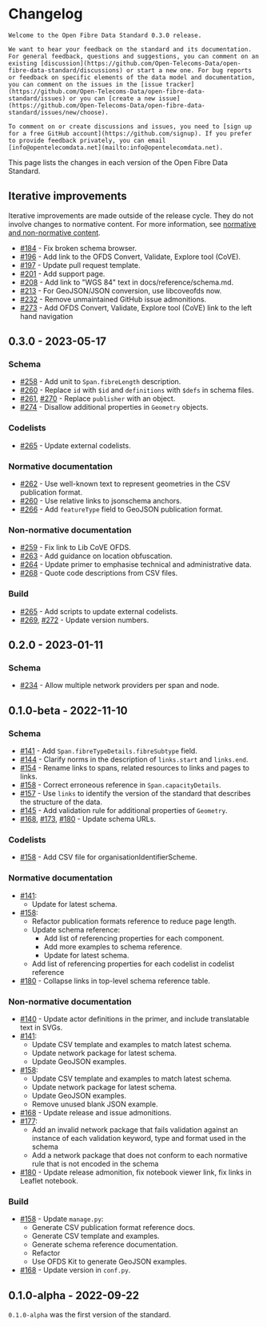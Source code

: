 # Changelog

```{admonition} 0.3.0 release
Welcome to the Open Fibre Data Standard 0.3.0 release.

We want to hear your feedback on the standard and its documentation. For general feedback, questions and suggestions, you can comment on an existing [discussion](https://github.com/Open-Telecoms-Data/open-fibre-data-standard/discussions) or start a new one. For bug reports or feedback on specific elements of the data model and documentation, you can comment on the issues in the [issue tracker](https://github.com/Open-Telecoms-Data/open-fibre-data-standard/issues) or you can [create a new issue](https://github.com/Open-Telecoms-Data/open-fibre-data-standard/issues/new/choose).

To comment on or create discussions and issues, you need to [sign up for a free GitHub account](https://github.com/signup). If you prefer to provide feedback privately, you can email [info@opentelecomdata.net](mailto:info@opentelecomdata.net).
```

This page lists the changes in each version of the Open Fibre Data Standard.

## Iterative improvements

Iterative improvements are made outside of the release cycle. They do not involve changes to normative content. For more information, see [normative and non-normative content](../governance/index.md#normative-and-non-normative-content).

- [#184](https://github.com/Open-Telecoms-Data/open-fibre-data-standard/pull/184) - Fix broken schema browser.
- [#196](https://github.com/Open-Telecoms-Data/open-fibre-data-standard/pull/196) - Add link to the OFDS Convert, Validate, Explore tool (CoVE).
- [#197](https://github.com/Open-Telecoms-Data/open-fibre-data-standard/pull/197) - Update pull request template.
- [#201](https://github.com/Open-Telecoms-Data/open-fibre-data-standard/pull/201) - Add support page.
- [#208](https://github.com/Open-Telecoms-Data/open-fibre-data-standard/pull/208) - Add link to "WGS 84" text in docs/reference/schema.md.
- [#213](https://github.com/Open-Telecoms-Data/open-fibre-data-standard/pull/213) - For GeoJSON/JSON conversion, use libcoveofds now.
- [#232](https://github.com/Open-Telecoms-Data/open-fibre-data-standard/pull/232) - Remove unmaintained GitHub issue admonitions.
- [#273](https://github.com/Open-Telecoms-Data/open-fibre-data-standard/pull/273) - Add OFDS Convert, Validate, Explore tool (CoVE) link to the left hand navigation

## 0.3.0 - 2023-05-17

### Schema

- [#258](https://github.com/Open-Telecoms-Data/open-fibre-data-standard/pull/258) - Add unit to `Span.fibreLength` description.
- [#260](https://github.com/Open-Telecoms-Data/open-fibre-data-standard/pull/260) - Replace `id` with `$id` and `definitions` with `$defs` in schema files.
- [#261](https://github.com/Open-Telecoms-Data/open-fibre-data-standard/pull/261), [#270](https://github.com/Open-Telecoms-Data/open-fibre-data-standard/pull/270) - Replace `publisher` with an object.
- [#274](https://github.com/Open-Telecoms-Data/open-fibre-data-standard/pull/274) - Disallow additional properties in `Geometry` objects.

### Codelists

- [#265](https://github.com/Open-Telecoms-Data/open-fibre-data-standard/pull/265) - Update external codelists.

### Normative documentation

- [#262](https://github.com/Open-Telecoms-Data/open-fibre-data-standard/pull/262) - Use well-known text to represent geometries in the CSV publication format.
- [#260](https://github.com/Open-Telecoms-Data/open-fibre-data-standard/pull/260) - Use relative links to jsonschema anchors.
- [#266](https://github.com/Open-Telecoms-Data/open-fibre-data-standard/pull/266) - Add `featureType` field to GeoJSON publication format.

### Non-normative documentation

- [#259](https://github.com/Open-Telecoms-Data/open-fibre-data-standard/pull/259) - Fix link to Lib CoVE OFDS.
- [#263](https://github.com/Open-Telecoms-Data/open-fibre-data-standard/pull/263) - Add guidance on location obfuscation.
- [#264](https://github.com/Open-Telecoms-Data/open-fibre-data-standard/pull/264) - Update primer to emphasise technical and administrative data.
- [#268](https://github.com/Open-Telecoms-Data/open-fibre-data-standard/pull/268) - Quote code descriptions from CSV files.

### Build

- [#265](https://github.com/Open-Telecoms-Data/open-fibre-data-standard/pull/265) - Add scripts to update external codelists.
- [#269](https://github.com/Open-Telecoms-Data/open-fibre-data-standard/pull/269), [#272](https://github.com/Open-Telecoms-Data/open-fibre-data-standard/pull/272) - Update version numbers.

## 0.2.0 - 2023-01-11

### Schema

- [#234](https://github.com/Open-Telecoms-Data/open-fibre-data-standard/pull/234) - Allow multiple network providers per span and node.

## 0.1.0-beta - 2022-11-10

### Schema

- [#141](https://github.com/Open-Telecoms-Data/open-fibre-data-standard/pull/141) - Add `Span.fibreTypeDetails.fibreSubtype` field.
- [#144](https://github.com/Open-Telecoms-Data/open-fibre-data-standard/pull/144) - Clarify norms in the description of `links.start` and `links.end`.
- [#154](https://github.com/Open-Telecoms-Data/open-fibre-data-standard/pull/154) - Rename links to spans, related resources to links and pages to links.
- [#158](https://github.com/Open-Telecoms-Data/open-fibre-data-standard/pull/158) - Correct erroneous reference in `Span.capacityDetails`.
- [#157](https://github.com/Open-Telecoms-Data/open-fibre-data-standard/pull/157) - Use `links` to identify the version of the standard that describes the structure of the data.
- [#145](https://github.com/Open-Telecoms-Data/open-fibre-data-standard/pull/145) - Add validation rule for additional properties of `Geometry`.
- [#168](https://github.com/Open-Telecoms-Data/open-fibre-data-standard/pull/168), [#173](https://github.com/Open-Telecoms-Data/open-fibre-data-standard/pull/173), [#180](https://github.com/Open-Telecoms-Data/open-fibre-data-standard/pull/180) - Update schema URLs.

### Codelists

- [#158](https://github.com/Open-Telecoms-Data/open-fibre-data-standard/pull/158) - Add CSV file for organisationIdentifierScheme.

### Normative documentation

- [#141](https://github.com/Open-Telecoms-Data/open-fibre-data-standard/pull/141):
  - Update for latest schema.
- [#158](https://github.com/Open-Telecoms-Data/open-fibre-data-standard/pull/158):
  - Refactor publication formats reference to reduce page length.
  - Update schema reference:
    - Add list of referencing properties for each component.
    - Add more examples to schema reference.
    - Update for latest schema.
  - Add list of referencing properties for each codelist in codelist reference
- [#180](https://github.com/Open-Telecoms-Data/open-fibre-data-standard/pull/180) - Collapse links in top-level schema reference table.

### Non-normative documentation

- [#140](https://github.com/Open-Telecoms-Data/open-fibre-data-standard/pull/140) - Update actor definitions in the primer, and include translatable text in SVGs.
- [#141](https://github.com/Open-Telecoms-Data/open-fibre-data-standard/pull/141):
  - Update CSV template and examples to match latest schema.
  - Update network package for latest schema.
  - Update GeoJSON examples.
- [#158](https://github.com/Open-Telecoms-Data/open-fibre-data-standard/pull/158):
  - Update CSV template and examples to match latest schema.
  - Update network package for latest schema.
  - Update GeoJSON examples.
  - Remove unused blank JSON example.
- [#168](https://github.com/Open-Telecoms-Data/open-fibre-data-standard/pull/168) - Update release and issue admonitions.
- [#177](https://github.com/Open-Telecoms-Data/open-fibre-data-standard/pull/177):
  - Add an invalid network package that fails validation against an instance of each validation keyword, type and format used in the schema
  - Add a network package that does not conform to each normative rule that is not encoded in the schema
- [#180](https://github.com/Open-Telecoms-Data/open-fibre-data-standard/pull/180) - Update release admonition, fix notebook viewer link, fix links in Leaflet notebook.

### Build

- [#158](https://github.com/Open-Telecoms-Data/open-fibre-data-standard/pull/158) - Update `manage.py`:
  - Generate CSV publication format reference docs.
  - Generate CSV template and examples.
  - Generate schema reference documentation.
  - Refactor
  - Use OFDS Kit to generate GeoJSON examples.
- [#168](https://github.com/Open-Telecoms-Data/open-fibre-data-standard/pull/168) - Update version in `conf.py`.

## 0.1.0-alpha - 2022-09-22

`0.1.0-alpha` was the first version of the standard.
